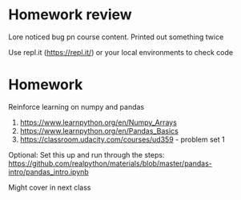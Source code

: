 # Homework review
Lore noticed bug pn course content. Printed out something twice

Use repl.it (https://repl.it/)  or your local environments to check code

# Homework
Reinforce learning on numpy and pandas
1. https://www.learnpython.org/en/Numpy_Arrays
2. https://www.learnpython.org/en/Pandas_Basics
3. https://classroom.udacity.com/courses/ud359 - problem set 1

Optional: Set this up and run through the steps: https://github.com/realpython/materials/blob/master/pandas-intro/pandas_intro.ipynb

Might cover in next class
